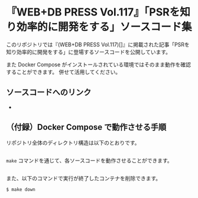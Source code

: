 # 『WEB+DB PRESS Vol.117』「PSRを知り効率的に開発をする」ソースコード集

このリポジトリでは『(WEB+DB PRESS Vol.117)[]』に掲載された記事「PSRを知り効率的に開発をする」に登場するソースコードを公開しています。

また Docker Compose がインストールされている環境ではそのまま動作を確認することができます。
併せて活用してください。

## ソースコードへのリンク

*

## （付録）Docker Compose で動作させる手順

リポジトリ全体のディレクトリ構造は以下のとおりです。

```

```

`make` コマンドを通じて、各ソースコードを動作させることができます。

```bash

```

また、以下のコマンドで実行が終了したコンテナを削除できます。

```bash
$ make down
```
